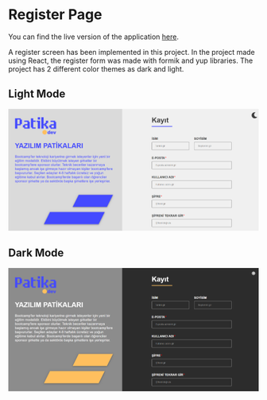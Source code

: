 # Register Page
You can find the live version of the application [here](https://react-bootcamp-week5-assignment.vercel.app/).

A register screen has been implemented in this project. In the project made using React, the register form was made with formik and yup libraries. The project has 2 different color themes as dark and light.

## Light Mode
![lightMode](public/lightMode.png)

## Dark Mode
![darkMode](public/darkMode.png)
